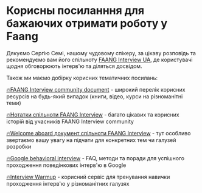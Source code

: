 # Корисны посиланння для бажаючих отримати роботу у Faang

Дякуємо Сергію Семі, нашому чудовому спікеру, за цікаву розповідь та рекомендуємо вам його спільноту [FAANG Interview UA](https://t.me/FaangInterviewUa), де користувачі щодня обговорюють інтерв'ю та діляться досвідом.

Також ми маємо добірку корисних тематичних посилань:

[🔥FAANG Interview community document](https://faang-interview.github.io/) - широкий перелік корисних ресурсів на будь-який випадок (книги, відео, курси на різноманітні теми)

[🔥Нотатки спільноти FAANG Interview](https://docs.google.com/document/d/1RKzJA7UHj3UKMFxK4Bluy-gB7Sf2fk0mUlCPs76Z07k/edit#heading=h.bfx3xsj51how) - багато цікавих та корисних історій від учасників FAANG Interview community

[🔥Welcome aboard документ спільноти FAANG Interview](https://docs.google.com/document/d/17GnnALvE8OwP8wtBu79KVvx7So8nEBd1fVhZwnMIxsM/edit#heading=h.xlfxrw3h3nzh) - тут особливо звертаємо вашу увагу на підчати для конкретних тем чи галузей розробки

[🔥Google behavioral interview](https://igotanoffer.com/blogs/tech/google-behavioral-interview) - FAQ, методи та поради для успішного проходження поведінкових інтерв'ю в Google

[🔥Interview Warmup](https://grow.google/certificates/interview-warmup/) - корисний сервіс для тренування навички проходження інтерв'ю у різноманітних галузях
